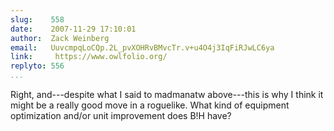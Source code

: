 ```yaml
---
slug:    558
date:    2007-11-29 17:10:01
author:  Zack Weinberg
email:   UuvcmpqLoCQp.2L_pvXOHRvBMvcTr.v+u4O4j3IqFiRJwLC6ya
link:     https://www.owlfolio.org/
replyto: 556
...
```


Right, and---despite what I said to madmanatw above---this is
why I think it might be a really good move in a roguelike.  What kind
of equipment optimization and/or unit improvement does B!H have?
